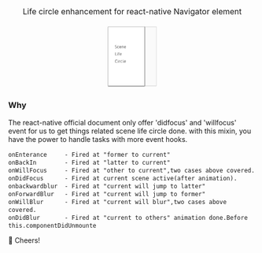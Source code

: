 <div style="display:block;text-align:center;font-size:16px">
Life circle enhancement for react-native Navigator element
<div><img src='./scene.png' style="width:100px;margin-top:20px"></img></div>
</div>

### Why
The react-native official document only offer 'didfocus' and 'willfocus' event for us to get things related scene life circle done.
with this mixin, you have the power to handle tasks with more event hooks.

```
onEnterance 	- Fired at "former to current"
onBackIn 		- Fired at "latter to current"
onWillFocus 	- Fired at "other to current",two cases above covered.
onDidFocus 		- Fired at current scene active(after animation).
onbackwardblur 	- Fired at "current will jump to latter"
onForwardBlur 	- Fired at "current will jump to former"
onWillBlur 		- Fired at "current will blur",two cases above covered.
onDidBlur 		- Fired at "current to others" animation done.Before this.componentDidUnmounte
```

🍻 Cheers!